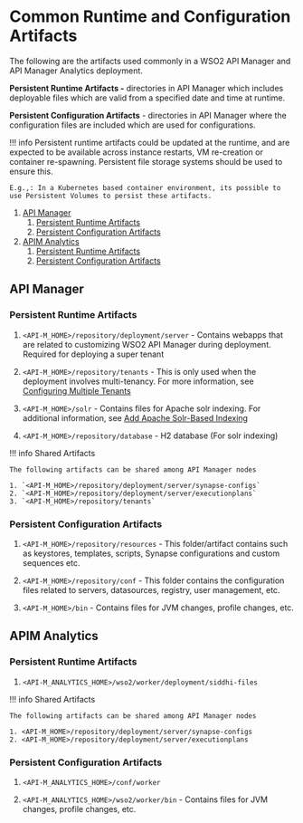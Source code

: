 # Common Runtime and Configuration Artifacts

The following are the artifacts used commonly in a WSO2 API Manager and API Manager Analytics deployment.

**Persistent Runtime Artifacts -** directories in API Manager which includes deployable files which are valid from a specified date and time at runtime.

**Persistent Configuration Artifacts** - directories in API Manager where the configuration files are included which are used for configurations.

!!! info
        Persistent runtime artifacts could be updated at the runtime, and are expected to be available across instance restarts, VM re-creation or container re-spawning. Persistent file storage systems should be used to ensure this.

    E.g.,: In a Kubernetes based container environment, its possible to use Persistent Volumes to persist these artifacts.


1. [API Manager](##api-manager)
    1. [Persistent Runtime Artifacts](#persistent-runtime-artifacts)
    2. [Persistent Configuration Artifacts](#persistent-configuration-artifacts)
2. [APIM Analytics](#apim-analytics)
    1. [Persistent Runtime Artifacts](#persistent-runtime-artifacts_1)
    2. [Persistent Configuration Artifacts](#persistent-configuration-artifacts_1)

## API Manager

### Persistent Runtime Artifacts

1. `<API-M_HOME>/repository/deployment/server` - Contains webapps that are related to customizing WSO2 API Manager during deployment. Required for deploying a super tenant

2. `<API-M_HOME>/repository/tenants` - This is only used when the deployment involves multi-tenancy. For more information, see [Configuring Multiple Tenants](https://docs.wso2.com/display/AM210/Configuring+Multiple+Tenants)

3. `<API-M_HOME>/solr` - Contains files for Apache solr indexing. For additional information, see [Add Apache Solr-Based Indexing](https://docs.wso2.com/display/AM210/Add+Apache+Solr-Based+Indexing)

4.  `<API-M_HOME>/repository/database` - H2 database (For solr indexing)

!!! info
    Shared Artifacts

    The following artifacts can be shared among API Manager nodes

    1. `<API-M_HOME>/repository/deployment/server/synapse-configs`
    2. `<API-M_HOME>/repository/deployment/server/executionplans`
    3. `<API-M_HOME>/repository/tenants`


### Persistent Configuration Artifacts

1. `<API-M_HOME>/repository/resources` - This folder/artifact contains such as keystores, templates, scripts, Synapse configurations and custom sequences etc.

2. `<API-M_HOME>/repository/conf` - This folder contains the configuration files related to servers, datasources, registry, user management, etc.

3. `<API-M_HOME>/bin` - Contains files for JVM changes, profile changes, etc.

## APIM Analytics

### Persistent Runtime Artifacts

1. `<API-M_ANALYTICS_HOME>/wso2/worker/deployment/siddhi-files`

!!! info
    Shared Artifacts

    The following artifacts can be shared among API Manager nodes

    1. <API-M_HOME>/repository/deployment/server/synapse-configs
    2. <API-M_HOME>/repository/deployment/server/executionplans


### Persistent Configuration Artifacts

1. `<API-M_ANALYTICS_HOME>/conf/worker`

2. `<API-M_ANALYTICS_HOME>/wso2/worker/bin` -  Contains files for JVM changes, profile changes, etc.